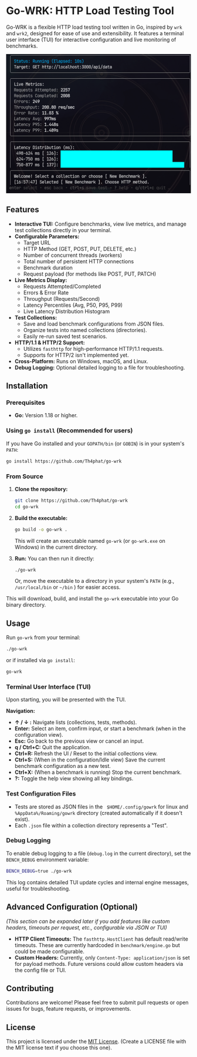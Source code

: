 # Go-WRK: HTTP Load Testing Tool

Go-WRK is a flexible HTTP load testing tool written in Go, inspired by `wrk` and `wrk2`, designed for ease of use and extensibility. It features a terminal user interface (TUI) for interactive configuration and live monitoring of benchmarks.

![screen shot](https://github.com/Th4phat/go-wrk/blob/main/res/screenshot3.png)

## Features

*   **Interactive TUI:** Configure benchmarks, view live metrics, and manage test collections directly in your terminal.
*   **Configurable Parameters:**
    *   Target URL
    *   HTTP Method (GET, POST, PUT, DELETE, etc.)
    *   Number of concurrent threads (workers)
    *   Total number of persistent HTTP connections
    *   Benchmark duration
    *   Request payload (for methods like POST, PUT, PATCH)
*   **Live Metrics Display:**
    *   Requests Attempted/Completed
    *   Errors & Error Rate
    *   Throughput (Requests/Second)
    *   Latency Percentiles (Avg, P50, P95, P99)
    *   Live Latency Distribution Histogram
*   **Test Collections:**
    *   Save and load benchmark configurations from JSON files.
    *   Organize tests into named collections (directories).
    *   Easily re-run saved test scenarios.
*   **HTTP/1.1 & HTTP/2 Support:**
    *   Utilizes `fasthttp` for high-performance HTTP/1.1 requests.
    *   Supports for HTTP/2 isn't implemented yet.
*   **Cross-Platform:** Runs on Windows, macOS, and Linux.
*   **Debug Logging:** Optional detailed logging to a file for troubleshooting.

## Installation

### Prerequisites

*   **Go:** Version 1.18 or higher.
### Using `go install` (Recommended for users)

If you have Go installed and your `GOPATH/bin` (or `GOBIN`) is in your system's `PATH`:
```bash
go install https://github.com/Th4phat/go-wrk
```
### From Source

1.  **Clone the repository:**
    ```bash
    git clone https://github.com/Th4phat/go-wrk
    cd go-wrk
    ```

2.  **Build the executable:**
    ```bash
    go build -o go-wrk .
    ```
    This will create an executable named `go-wrk` (or `go-wrk.exe` on Windows) in the current directory.

3.  **Run:**
    You can then run it directly:
    ```bash
    ./go-wrk
    ```
    Or, move the executable to a directory in your system's `PATH` (e.g., `/usr/local/bin` or `~/bin` ) for easier access.


This will download, build, and install the `go-wrk` executable into your Go binary directory.

## Usage

Run `go-wrk` from your terminal:

```bash
./go-wrk
```
or if installed via `go install`:
```bash
go-wrk
```

### Terminal User Interface (TUI)

Upon starting, you will be presented with the TUI.

**Navigation:**

*   **↑ / ↓ :** Navigate lists (collections, tests, methods).
*   **Enter:** Select an item, confirm input, or start a benchmark (when in the configuration view).
*   **Esc:** Go back to the previous view or cancel an input.
*   **q / Ctrl+C:** Quit the application.
*   **Ctrl+R:** Refresh the UI / Reset to the initial collections view.
*   **Ctrl+S:** (When in the configuration/Idle view) Save the current benchmark configuration as a new test.
*   **Ctrl+X:** (When a benchmark is running) Stop the current benchmark.
*   **?:** Toggle the help view showing all key bindings.

### Test Configuration Files

*   Tests are stored as JSON files in the ` $HOME/.config/gowrk` for linux and `%AppData%/Roaming/gowrk` directory (created automatically if it doesn't exist).
*   Each `.json` file within a collection directory represents a "Test".


### Debug Logging

To enable debug logging to a file (`debug.log` in the current directory), set the `BENCH_DEBUG` environment variable:

```bash
BENCH_DEBUG=true ./go-wrk
```
This log contains detailed TUI update cycles and internal engine messages, useful for troubleshooting.

## Advanced Configuration (Optional)

*(This section can be expanded later if you add features like custom headers, timeouts per request, etc., configurable via JSON or TUI)*

*   **HTTP Client Timeouts:** The `fasthttp.HostClient` has default read/write timeouts. These are currently hardcoded in `benchmark/engine.go` but could be made configurable.
*   **Custom Headers:** Currently, only `Content-Type: application/json` is set for payload methods. Future versions could allow custom headers via the config file or TUI.

## Contributing

Contributions are welcome! Please feel free to submit pull requests or open issues for bugs, feature requests, or improvements.

## License

This project is licensed under the [MIT License](LICENSE). (Create a LICENSE file with the MIT license text if you choose this one).
